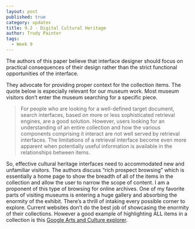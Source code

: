```yaml
---
layout: post
published: true
category: updates
title: 9.2 - Digital Cultural Heritage
author: Trudy Painter
tags:
  - Week 9
---
```

The authors of this paper believe that interface designer should focus on practical consequences of their design rather than the strict functional opportunities of the interface. 

They advocate for providing proper context for the collection items. The quote below is especially relevant for our museum work. Most museum visitors don’t enter the museum  searching for a specific piece.

> For people who are looking for a well-defined target document, search interfaces, based on more or less sophisticated retrieval engines, are a good solution. However, users looking for an understanding of an entire collection and how the various components comprising it interact are not well served by retrieval interfaces. The limitations of a retrieval interface become even more apparent when potentially useful information is available in the relationships between items.
> 

So, effective cultural heritage interfaces need to accommodated new and unfamiliar visitors. The authors discuss “rich prospect browsing” which is essentially a home page to show the breadth of all of the items in the collection and allow the user to narrow the scope of content. I am a proponent of this type of browsing for online archives. One of my favorite parts of visiting museums is entering a huge gallery and absorbing the enormity of the exhibit. There’s a thrill of intaking every possible corner to explore. Current websites don’t do the best job of showcasing the enormity of their collections. However a good example of highlighting ALL items in a collection is this [Google Arts and Culture explorer](https://artsexperiments.withgoogle.com/freefall/random#123.06,30.29,918.82).
